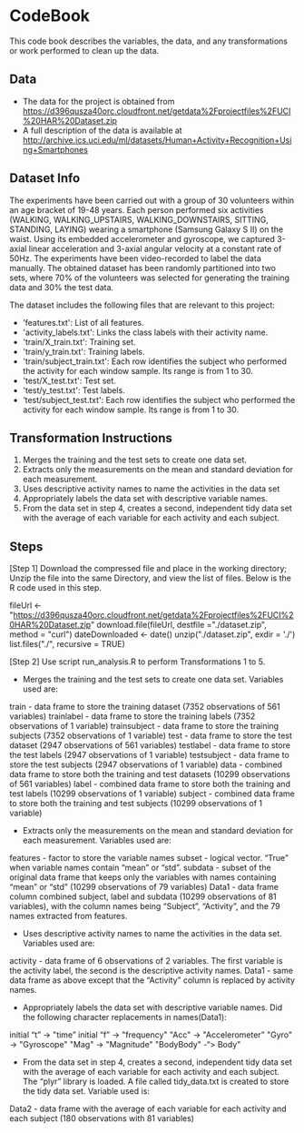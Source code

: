 # CodeBook

This code book describes the variables, the data, and any transformations or work performed to clean up the data.

## Data 

* The data for the project is obtained from
 https://d396qusza40orc.cloudfront.net/getdata%2Fprojectfiles%2FUCI%20HAR%20Dataset.zip 
* A full description of the data is available at 
 http://archive.ics.uci.edu/ml/datasets/Human+Activity+Recognition+Using+Smartphones   

## Dataset Info

The experiments have been carried out with a group of 30 volunteers within an age bracket of 19-48 years. Each person performed six activities (WALKING, WALKING_UPSTAIRS, WALKING_DOWNSTAIRS, SITTING, STANDING, LAYING) wearing a smartphone (Samsung Galaxy S II) on the waist. Using its embedded accelerometer and gyroscope, we captured 3-axial linear acceleration and 3-axial angular velocity at a constant rate of 50Hz. The experiments have been video-recorded to label the data manually. The obtained dataset has been randomly partitioned into two sets, where 70% of the volunteers was selected for generating the training data and 30% the test data. 

The dataset includes the following files that are relevant to this project:

* ’features.txt': List of all features.
* 'activity_labels.txt': Links the class labels with their activity name.
* 'train/X_train.txt': Training set.
* 'train/y_train.txt': Training labels.
* 'train/subject_train.txt': Each row identifies the subject who performed the activity for each window sample. Its range is from 1 to 30.
* 'test/X_test.txt': Test set.
* 'test/y_test.txt': Test labels.
* ‘test/subject_test.txt': Each row identifies the subject who performed the activity for each window sample. Its range is from 1 to 30.

## Transformation Instructions

1. Merges the training and the test sets to create one data set.
2. Extracts only the measurements on the mean and standard deviation for each measurement. 
3. Uses descriptive activity names to name the activities in the data set
4. Appropriately labels the data set with descriptive variable names. 
5. From the data set in step 4, creates a second, independent tidy data set with the average of each variable for each activity and each subject.

## Steps

[Step 1] Download the compressed file and place in the working directory; Unzip the file into the same Directory, and view the list of files. Below is the R code used in this step.

fileUrl <- "https://d396qusza40orc.cloudfront.net/getdata%2Fprojectfiles%2FUCI%20HAR%20Dataset.zip"
download.file(fileUrl, destfile ="./dataset.zip", method = "curl")
dateDownloaded <- date()
unzip("./dataset.zip", exdir = './')
list.files("./", recursive = TRUE)

[Step 2] Use script run_analysis.R to perform Transformations 1 to 5. 

* Merges the training and the test sets to create one data set. Variables used are:

train - data frame to store the training dataset (7352 observations of 561 variables)
trainlabel - data frame to store the training labels (7352 observations of 1 variable)
trainsubject - data frame to store the training subjects (7352 observations of 1 variable)
test - data frame to store the test dataset (2947 observations of 561 variables)
testlabel - data frame to store the test labels (2947 observations of 1 variable)
testsubject - data frame to store the test subjects (2947 observations of 1 variable)
data - combined data frame to store both the training and test datasets (10299 observations of 561 variables)
label - combined data frame to store both the training and test labels (10299 observations of 1 variable)
subject - combined data frame to store both the training and test subjects (10299 observations of 1 variable)

* Extracts only the measurements on the mean and standard deviation for each measurement. Variables used are:  

features - factor to store the variable names
subset - logical vector. “True” when variable names contain “mean” or “std”.
subdata - subset of the original data frame that keeps only the variables with names containing “mean” or “std” (10299 observations of 79 variables)
Data1 - data frame column combined subject, label and subdata (10299 observations of 81 variables), with the column names being “Subject”, “Activity”, and the 79 names extracted from features.

* Uses descriptive activity names to name the activities in the data set. Variables used are:

activity - data frame of 6 observations of 2 variables. The first variable is the activity label, the second is the descriptive activity names.
Data1 - same data frame as above except that the “Activity” column is replaced by activity names. 

* Appropriately labels the data set with descriptive variable names. Did the following character replacements in names(Data1):

initial “t” -> "time”
initial “f” -> "frequency"
"Acc" -> "Accelerometer”
"Gyro" -> "Gyroscope"
"Mag" -> "Magnitude"
"BodyBody" -“> Body"

* From the data set in step 4, creates a second, independent tidy data set with the average of each variable for each activity and each subject. The “plyr” library is loaded. A file called tidy_data.txt is created to store the tidy data set. Variable used is:

Data2 - data frame with the average of each variable for each activity and each subject (180 observations with 81 variables) 

  

